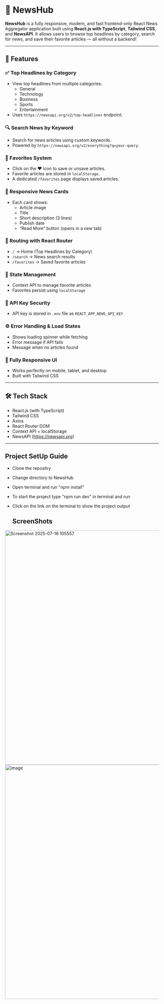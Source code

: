 # 📰 NewsHub

**NewsHub** is a fully responsive, modern, and fast frontend-only React News Aggregator application built using **React.js with TypeScript**, **Tailwind CSS**, and **NewsAPI**. It allows users to browse top headlines by category, search for news, and save their favorite articles — all without a backend!

---

## 🚀 Features

### ✅ Top Headlines by Category
- View top headlines from multiple categories:
  - General
  - Technology
  - Business
  - Sports
  - Entertainment
- Uses `https://newsapi.org/v2/top-headlines` endpoint.

### 🔍 Search News by Keyword
- Search for news articles using custom keywords.
- Powered by `https://newsapi.org/v2/everything?q=your-query`.

### 💖 Favorites System
- Click on the ❤️ icon to save or unsave articles.
- Favorite articles are stored in `localStorage`.
- A dedicated `/favorites` page displays saved articles.

### 📄 Responsive News Cards
- Each card shows:
  - Article image
  - Title
  - Short description (3 lines)
  - Publish date
  - “Read More” button (opens in a new tab)

### 🔁 Routing with React Router
- `/` → Home (Top Headlines by Category)
- `/search` → News search results
- `/favorites` → Saved favorite articles

### 🧠 State Management
- Context API to manage favorite articles
- Favorites persist using `localStorage`

### 🔐 API Key Security
- API key is stored in `.env` file as `REACT_APP_NEWS_API_KEY`

### ⚙️ Error Handling & Load States
- Shows loading spinner while fetching
- Error message if API fails
- Message when no articles found

### 📱 Fully Responsive UI
- Works perfectly on mobile, tablet, and desktop
- Built with Tailwind CSS

---

## 🛠 Tech Stack

- React.js (with TypeScript)
- Tailwind CSS
- Axios
- React Router DOM
- Context API + localStorage
- NewsAPI (https://newsapi.org)

---

## Project SetUp Guide 

- Clone the repositry
- Change directory to NewsHub
- Open terminal and run "npm install" 
- To start the project type "npm run dev" in terminal and run
- Click on the link on the terminal to show the project output

  ## ScreenShots

  
<img width="1366" height="768" alt="Screenshot 2025-07-16 105557" src="https://github.com/user-attachments/assets/e4d9f545-b772-43d6-86cb-e7029994d64f" />

<img width="1366" height="768" alt="image" src="https://github.com/user-attachments/assets/9c0e2b81-58c2-4f89-9321-e1b3e6d3a409" />

